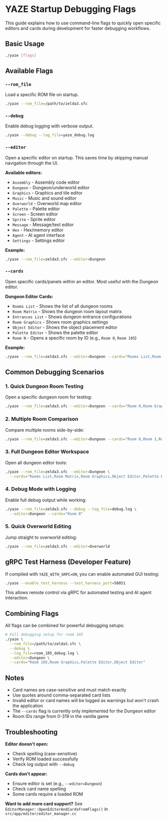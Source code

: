 # YAZE Startup Debugging Flags

This guide explains how to use command-line flags to quickly open specific editors and cards during development for faster debugging workflows.

## Basic Usage

```bash
./yaze [flags]
```

## Available Flags

### `--rom_file`
Load a specific ROM file on startup.

```bash
./yaze --rom_file=/path/to/zelda3.sfc
```

### `--debug`
Enable debug logging with verbose output.

```bash
./yaze --debug --log_file=yaze_debug.log
```

### `--editor`
Open a specific editor on startup. This saves time by skipping manual navigation through the UI.

**Available editors:**
- `Assembly` - Assembly code editor
- `Dungeon` - Dungeon/underworld editor
- `Graphics` - Graphics and tile editor
- `Music` - Music and sound editor
- `Overworld` - Overworld map editor
- `Palette` - Palette editor
- `Screen` - Screen editor
- `Sprite` - Sprite editor
- `Message` - Message/text editor
- `Hex` - Hex/memory editor
- `Agent` - AI agent interface
- `Settings` - Settings editor

**Example:**
```bash
./yaze --rom_file=zelda3.sfc --editor=Dungeon
```

### `--cards`
Open specific cards/panels within an editor. Most useful with the Dungeon editor.

**Dungeon Editor Cards:**
- `Rooms List` - Shows the list of all dungeon rooms
- `Room Matrix` - Shows the dungeon room layout matrix
- `Entrances List` - Shows dungeon entrance configurations
- `Room Graphics` - Shows room graphics settings
- `Object Editor` - Shows the object placement editor
- `Palette Editor` - Shows the palette editor
- `Room N` - Opens a specific room by ID (e.g., `Room 0`, `Room 105`)

**Example:**
```bash
./yaze --rom_file=zelda3.sfc --editor=Dungeon --cards="Rooms List,Room 0"
```

## Common Debugging Scenarios

### 1. Quick Dungeon Room Testing
Open a specific dungeon room for testing:

```bash
./yaze --rom_file=zelda3.sfc --editor=Dungeon --cards="Room 0,Room Graphics"
```

### 2. Multiple Room Comparison
Compare multiple rooms side-by-side:

```bash
./yaze --rom_file=zelda3.sfc --editor=Dungeon --cards="Room 0,Room 1,Room 105"
```

### 3. Full Dungeon Editor Workspace
Open all dungeon editor tools:

```bash
./yaze --rom_file=zelda3.sfc --editor=Dungeon \
  --cards="Rooms List,Room Matrix,Room Graphics,Object Editor,Palette Editor"
```

### 4. Debug Mode with Logging
Enable full debug output while working:

```bash
./yaze --rom_file=zelda3.sfc --debug --log_file=debug.log \
  --editor=Dungeon --cards="Room 0"
```

### 5. Quick Overworld Editing
Jump straight to overworld editing:

```bash
./yaze --rom_file=zelda3.sfc --editor=Overworld
```

## gRPC Test Harness (Developer Feature)

If compiled with `YAZE_WITH_GRPC=ON`, you can enable automated GUI testing:

```bash
./yaze --enable_test_harness --test_harness_port=50051
```

This allows remote control via gRPC for automated testing and AI agent interaction.

## Combining Flags

All flags can be combined for powerful debugging setups:

```bash
# Full debugging setup for room 105
./yaze \
  --rom_file=/path/to/zelda3.sfc \
  --debug \
  --log_file=room_105_debug.log \
  --editor=Dungeon \
  --cards="Room 105,Room Graphics,Palette Editor,Object Editor"
```

## Notes

- Card names are case-sensitive and must match exactly
- Use quotes around comma-separated card lists
- Invalid editor or card names will be logged as warnings but won't crash the application
- The `--cards` flag is currently only implemented for the Dungeon editor
- Room IDs range from 0-319 in the vanilla game

## Troubleshooting

**Editor doesn't open:**
- Check spelling (case-sensitive)
- Verify ROM loaded successfully
- Check log output with `--debug`

**Cards don't appear:**
- Ensure editor is set (e.g., `--editor=Dungeon`)
- Check card name spelling
- Some cards require a loaded ROM

**Want to add more card support?**
See `EditorManager::OpenEditorAndCardsFromFlags()` in `src/app/editor/editor_manager.cc`

